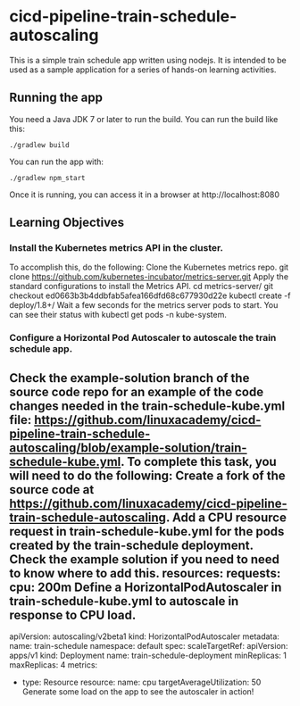 # cicd-pipeline-train-schedule-autoscaling

This is a simple train schedule app written using nodejs. It is intended to be used as a sample application for a series of hands-on learning activities.

## Running the app

You need a Java JDK 7 or later to run the build. You can run the build like this:

    ./gradlew build

You can run the app with:

    ./gradlew npm_start

Once it is running, you can access it in a browser at http://localhost:8080


## Learning Objectives

### Install the Kubernetes metrics API in the cluster.
To accomplish this, do the following:
Clone the Kubernetes metrics repo.
git clone https://github.com/kubernetes-incubator/metrics-server.git
Apply the standard configurations to install the Metrics API.
cd metrics-server/
git checkout ed0663b3b4ddbfab5afea166dfd68c677930d22e
kubectl create -f deploy/1.8+/
Wait a few seconds for the metrics server pods to start. You can see their status with kubectl get pods -n kube-system.

### Configure a Horizontal Pod Autoscaler to autoscale the train schedule app.
Check the example-solution branch of the source code repo for an example of the code changes needed in the train-schedule-kube.yml file: https://github.com/linuxacademy/cicd-pipeline-train-schedule-autoscaling/blob/example-solution/train-schedule-kube.yml.
To complete this task, you will need to do the following:
Create a fork of the source code at https://github.com/linuxacademy/cicd-pipeline-train-schedule-autoscaling.
Add a CPU resource request in train-schedule-kube.yml for the pods created by the train-schedule deployment. Check the example solution if you need to need to know where to add this.
resources:
  requests:
    cpu: 200m
Define a HorizontalPodAutoscaler in train-schedule-kube.yml to autoscale in response to CPU load.
---

apiVersion: autoscaling/v2beta1
kind: HorizontalPodAutoscaler
metadata:
  name: train-schedule
  namespace: default
spec:
  scaleTargetRef:
    apiVersion: apps/v1
    kind: Deployment
    name: train-schedule-deployment
  minReplicas: 1
  maxReplicas: 4
  metrics:
  - type: Resource
    resource:
      name: cpu
      targetAverageUtilization: 50
Generate some load on the app to see the autoscaler in action!
